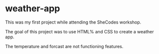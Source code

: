 # weather-app

This was my first project while attending the SheCodes workshop.

The goal of this project was to use HTML% and CSS to create a weather app.

The temperature and forcast are not functioning features.
